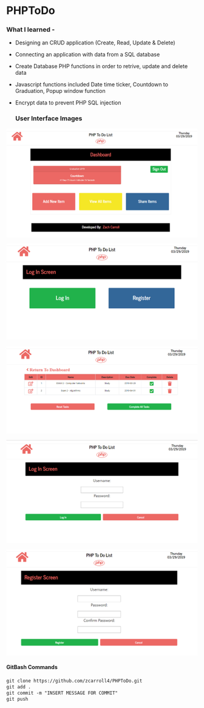 # PHPToDo
### What I learned - 
- Designing an CRUD application (Create, Read, Update & Delete)
- Connecting an application with data from a SQL database
- Create Database PHP functions in order to retrive, update and delete data
- Javascript functions included Date time ticker, Countdown to Graduation, Popup window function
- Encrypt data to prevent PHP SQL injection

  ### User Interface Images 
 ![UI-02](https://github.com/zcarroll4/PHPToDo/blob/master/images/UI/Dashboard.jpg)

  ![UI-02](https://github.com/zcarroll4/PHPToDo/blob/master/images/UI/Home.jpg)

  ![UI-03](https://github.com/zcarroll4/PHPToDo/blob/master/images/UI/ListItems.jpg)

  ![UI-04](https://github.com/zcarroll4/PHPToDo/blob/master/images/UI/Login.jpg)

  ![UI-05](https://github.com/zcarroll4/PHPToDo/blob/master/images/UI/Register.jpg)
  
  #### GitBash Commands
  ```
  git clone https://github.com/zcarroll4/PHPToDo.git
  git add .
  git commit -m "INSERT MESSAGE FOR COMMIT"
  git push
  
  ```
  
  
